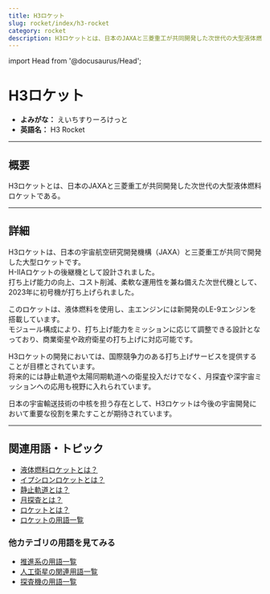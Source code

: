 ```yaml
---
title: H3ロケット
slug: rocket/index/h3-rocket
category: rocket
description: H3ロケットとは、日本のJAXAと三菱重工が共同開発した次世代の大型液体燃料ロケットであり、商業打ち上げ市場への対応を目的としている。
---
```


import Head from '@docusaurus/Head';

<Head>
  <script type="application/ld+json">
    {`{
      "@context": "https://schema.org",
      "@type": "DefinedTerm",
      "name": "H3ロケット",
      "inDefinedTermSet": "https://www.space-portal.org",
      "termCode": "rocket/index/h3-rocket",
      "description": "H3ロケットとは、日本のJAXAと三菱重工が共同開発した次世代の大型液体燃料ロケットであり、商業打ち上げ市場への対応を目的としている。",
      "url": "https://www.space-portal.org/docs/rocket/index/h3-rocket"
    }`}
  </script>
</Head>

# H3ロケット

- **よみがな：** えいちすりーろけっと  
- **英語名：** H3 Rocket  

---

## 概要

H3ロケットとは、日本のJAXAと三菱重工が共同開発した次世代の大型液体燃料ロケットである。

---

## 詳細

H3ロケットは、日本の宇宙航空研究開発機構（JAXA）と三菱重工が共同で開発した大型ロケットです。  
H-IIAロケットの後継機として設計されました。  
打ち上げ能力の向上、コスト削減、柔軟な運用性を兼ね備えた次世代機として、2023年に初号機が打ち上げられました。  

このロケットは、液体燃料を使用し、主エンジンには新開発のLE-9エンジンを搭載しています。  
モジュール構成により、打ち上げ能力をミッションに応じて調整できる設計となっており、商業衛星や政府衛星の打ち上げに対応可能です。  

H3ロケットの開発においては、国際競争力のある打ち上げサービスを提供することが目標とされています。  
将来的には静止軌道や太陽同期軌道への衛星投入だけでなく、月探査や深宇宙ミッションへの応用も視野に入れられています。  

日本の宇宙輸送技術の中核を担う存在として、H3ロケットは今後の宇宙開発において重要な役割を果たすことが期待されています。

---

## 関連用語・トピック

- [液体燃料ロケットとは？](docs/rocket/type/liquid-rocket)
- [イプシロンロケットとは？](docs/rocket/index/epsilon-rocket) 
- [静止軌道とは？](docs/orbit/type/geostationary-orbit)
- [月探査とは？](docs/explorer/type/moon-probe)
- [ロケットとは？](docs/rocket/rocket)
- [ロケットの用語一覧](docs/category/rocket)

### 他カテゴリの用語を見てみる
- [推進系の用語一覧](docs/category/propulsion)
- [人工衛星の関連用語一覧](docs/category/satellite)
- [探査機の用語一覧](docs/category/explorer)
